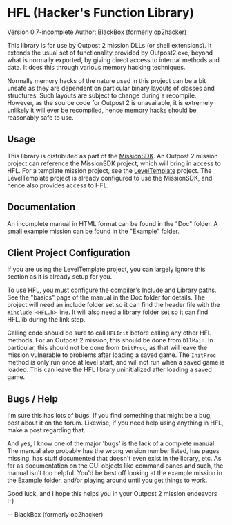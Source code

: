 # HFL (Hacker's Function Library)

Version 0.7-incomplete
Author: BlackBox (formerly op2hacker)

This library is for use by Outpost 2 mission DLLs (or shell extensions). It extends the usual set of functionality provided by Outpost2.exe, beyond what is normally exported, by giving direct access to internal methods and data. It does this through various memory hacking techniques.

Normally memory hacks of the nature used in this project can be a bit unsafe as they are dependent on particular binary layouts of classes and structures. Such layouts are subject to change during a recompile. However, as the source code for Outpost 2 is unavailable, it is extremely unlikely it will ever be recompiled, hence memory hacks should be reasonably safe to use.

## Usage

This library is distributed as part of the [MissionSDK](https://github.com/OutpostUniverse/OP2MissionSDK). An Outpost 2 mission project can reference the MissionSDK project, which will bring in access to HFL. For a template mission project, see the [LevelTemplate](https://github.com/OutpostUniverse/LevelTemplate) project. The LevelTemplate project is already configured to use the MissionSDK, and hence also provides access to HFL.

## Documentation

An incomplete manual in HTML format can be found in the "Doc\" folder. A small example mission can be found in the "Example\" folder.

## Client Project Configuration

If you are using the LevelTemplate project, you can largely ignore this section as it is already setup for you.

To use HFL, you must configure the compiler's Include and Library paths. See the "basics" page of the manual in the Doc folder for details. The project will need an include folder set so it can find the header file with the `#include <HFL.h>` line. It will also need a library folder set so it can find HFL.lib during the link step.

Calling code should be sure to call `HFLInit` before calling any other HFL methods. For an Outpost 2 mission, this should be done from `DllMain`. In particular, this should not be done from `InitProc`, as that will leave the mission vulnerable to problems after loading a saved game. The `InitProc` method is only run once at level start, and will not run when a saved game is loaded. This can leave the HFL library uninitialized after loading a saved game.

## Bugs / Help

I'm sure this has lots of bugs. If you find something that might be a bug, post about it on the forum. Likewise, if you need help using anything in HFL, make a post regarding that.

And yes, I know one of the major 'bugs' is the lack of a complete manual. The manual also probably has the wrong version number listed, has pages missing, has stuff documented that doesn't even exist in the library, etc. As far as documentation on the GUI objects like command panes and such, the manual isn't too helpful. You'd be best off looking at the example mission in the Example folder, and/or playing around until you get things to work.

Good luck, and I hope this helps you in your Outpost 2 mission endeavors :-)

-- BlackBox (formerly op2hacker)
